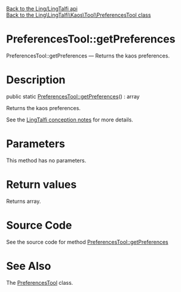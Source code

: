[Back to the Ling/LingTalfi api](https://github.com/lingtalfi/LingTalfi/blob/master/doc/api/Ling/LingTalfi.md)<br>
[Back to the Ling\LingTalfi\Kaos\Tool\PreferencesTool class](https://github.com/lingtalfi/LingTalfi/blob/master/doc/api/Ling/LingTalfi/Kaos/Tool/PreferencesTool.md)


PreferencesTool::getPreferences
================



PreferencesTool::getPreferences — Returns the kaos preferences.




Description
================


public static [PreferencesTool::getPreferences](https://github.com/lingtalfi/LingTalfi/blob/master/doc/api/Ling/LingTalfi/Kaos/Tool/PreferencesTool/getPreferences.md)() : array




Returns the kaos preferences.

See the [LingTalfi conception notes](https://github.com/lingtalfi/LingTalfi/blob/master/doc/pages/conception-notes.md) for more details.




Parameters
================

This method has no parameters.


Return values
================

Returns array.








Source Code
===========
See the source code for method [PreferencesTool::getPreferences](https://github.com/lingtalfi/LingTalfi/blob/master/Kaos/Tool/PreferencesTool.php#L24-L35)


See Also
================

The [PreferencesTool](https://github.com/lingtalfi/LingTalfi/blob/master/doc/api/Ling/LingTalfi/Kaos/Tool/PreferencesTool.md) class.



